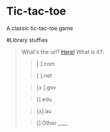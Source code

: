 # Tic-tac-toe
A classic tic-tac-toe game



#Library stuffies
>What's the url? [Here!](https://www.dfat.gov.au/geo/bangladesh/bangladesh-country-brief)
>What is it?:
>> [ ].com
>> 
>> [ ].net
>
>> [x ].gov
>
>> [].edu
>
>> [x].au
>
>> [] Other ____
>
>
